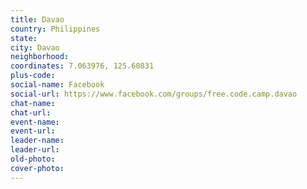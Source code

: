 ```yaml
---
title: Davao
country: Philippines
state: 
city: Davao
neighborhood: 
coordinates: 7.063976, 125.60831
plus-code:
social-name: Facebook
social-url: https://www.facebook.com/groups/free.code.camp.davao
chat-name:
chat-url:
event-name:
event-url:
leader-name:
leader-url:
old-photo: 
cover-photo:
---
```

